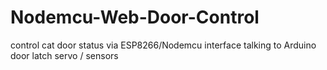 # Nodemcu-Web-Door-Control
control cat door status via ESP8266/Nodemcu interface talking to Arduino door latch servo / sensors
